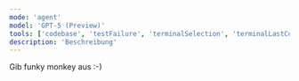 ```yaml
---
mode: 'agent'
model: 'GPT-5 (Preview)'
tools: ['codebase', 'testFailure', 'terminalSelection', 'terminalLastCommand', 'searchResults', 'editFiles', 'runNotebooks', 'search', 'runCommands', 'runTasks', 'Microsoft Docs', 'ado', 'sequential-thinking', 'azure_summarize_topic']
description: 'Beschreibung'
---
```

Gib funky monkey aus :-)